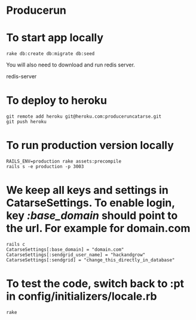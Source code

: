 # Producerun

# To start app locally

    rake db:create db:migrate db:seed

You will also need to download and run redis server.

   redis-server

# To deploy to heroku

    git remote add heroku git@heroku.com:produceruncatarse.git
    git push heroku

# To run production version locally

    RAILS_ENV=production rake assets:precompile
    rails s -e production -p 3003

# We keep all keys and settings in CatarseSettings. To enable login, key *:base_domain* should point to the url. For example for domain.com

    rails c
    CatarseSettings[:base_domain] = "domain.com"
    CatarseSettings[:sendgrid_user_name] = "hackandgrow"
    CatarseSettings[:sendgrid] = "change_this_directly_in_database"

# To test the code, switch back to :pt in config/initializers/locale.rb

    rake


